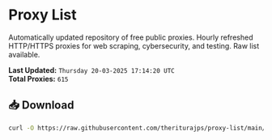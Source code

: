 # Proxy List

Automatically updated repository of free public proxies. Hourly refreshed HTTP/HTTPS proxies for web scraping, cybersecurity, and testing. Raw list available.

**Last Updated:** `Thursday 20-03-2025 17:14:20 UTC`  
**Total Proxies:** `615`

## 📥 Download
```bash
curl -O https://raw.githubusercontent.com/theriturajps/proxy-list/main/proxies.txt
